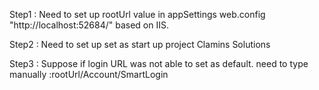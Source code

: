 Step1 : Need to set up rootUrl value in appSettings web.config "http://localhost:52684/" based on IIS.

Step2 : Need to set up set as start up project Clamins Solutions

Step3 : Suppose if login URL was not able to set as default. need to type manually :rootUrl/Account/SmartLogin 
